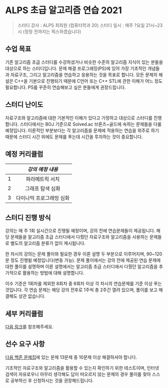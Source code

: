 # ALPS 초급 알고리즘 연습 2021

> 스터디 강사 : ALPS 최희원 (컴퓨터학과 20)
> 스터디 일시 : 매주 ?요일 21시~23시 (정정 전까지는 픽스하겠습니다)

## 수업 목표

 기존 알고리즘 초급 스터디를 수강하셨거나 비슷한 수준의 알고리즘 지식이 있는 분들을 대상으로 하는 스터디입니다. 문제 해결 프로그래밍(PS)에 있어 가장 기초적인 개념들과 자료구조, 그리고 알고리즘을 연습하고 응용하는 것을 목표로 합니다. 모든 문제의 해설은 C++을 기본으로 진행되기 때문에 C언어 또는 C++ STL에 관한 이해가 어느 정도 필요합니다. PS를 꾸준히 연습해보고 싶은 분들에게 권장드립니다.



## 스터디 난이도

 자료구조와 알고리즘에 대한 기본적인 이해가 있다고 가정하고 대상으로 스터디를 진행합니다. 스터디에서는 BOJ 기준으로 Solved.ac 브론즈~골드에 속하는 문제들을 다룰 예정입니다. 이론적인 부분보다는 각 알고리즘을 문제에 적용하는 연습을 위주로 하기 때문에 스터디 시간 외에도 문제를 푸는데 시간을 투자하는 것이 중요합니다.



## 예정 커리큘럼

|      |             *강의 예정 내용*              |
| :--: | :---------------------------------------: |
|  1   |              파라메트릭 서치              |
|  2   |             그래프 탐색 심화              |
|  3   |         다이나믹 프로그래밍 심화          |



## 스터디 진행 방식

 강의는 매 주 1회 실시간으로 진행될 예정이며, 강의 전에 연습문제들이 제공됩니다. 해당 문제들을 알고리즘 초급 스터디에서 다뤘던 자료구조와 알고리즘을 사용하는 문제들로 별도의 알고리즘 분류가 없이 제시됩니다.

 한 차시의 강의는 문제 풀이와 필요한 경우 이론 설명 두 부분으로 이루어지며, 90~120분 정도 진행될 예정입니다(변동 가능). 문제 풀이에서는 강의 전에 제공된 연습 문제에 대한 풀이를 설명하며 이론 설명에서는 알고리즘 초급 스터디에서 다뤘던 알고리즘을 추가적으로 활용하는 방법에 대해 설명합니다.

 이수 기준은 1회차를 제외한 8회차 중 6회차 이상 각 차시의 연습문제를 기준 이상 푸는 것입니다. 각 연습 문제는 해당 강의 전후로 1주씩 총 2주간 열려 있으며, 풀이를 보고 해결해도 상관 없습니다.



## 세부 커리큘럼

[다음 링크](https://github.com/ALPS-Study/Introduction/blob/master/2021-2R/0x01%20%EC%95%8C%EA%B3%A0%EB%A6%AC%EC%A6%98%20%EC%B4%88%EA%B8%89%20%EC%97%B0%EC%8A%B5/elementary_study_2021.md)를 참조해주세요.



## 선수 요구 사항

[다음 백준 문제집](https://www.acmicpc.net/workbook/view/8789)에 있는 문제 13문제 중 10문제 이상 해결하셔야 합니다.

기초적인 자료구조와 알고리즘을 활용할 수 있는지 확인하기 위한 테스트이며, 인터넷 검색이 자유로우니 아무리 생각해도 답이 떠오르지 않는 문제의 경우 풀이를 찾아 스스로 공부하신 후 신청하시는 것을 권장해드립니다.
